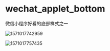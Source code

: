 # wechat_applet_bottom
微信小程序好看的底部样式之一

![1571017742959](C:\Users\dtsea02\AppData\Roaming\Typora\typora-user-images\1571017742959.png)



![1571017757435](C:\Users\dtsea02\AppData\Roaming\Typora\typora-user-images\1571017757435.png)





